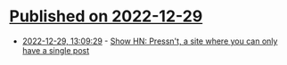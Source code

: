 # [Published on 2022-12-29](index.md)

* [2022-12-29, 13:09:29](https://news.ycombinator.com/item?id=34172240) - [Show HN: Pressn't, a site where you can only have a single post](https://app.pressnt.net/post/4/)

